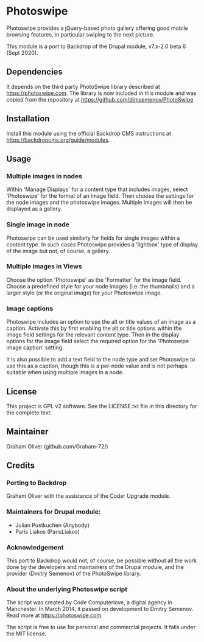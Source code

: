 # Photoswipe
Photoswipe provides a jQuery-based photo gallery offering good mobile 
browsing features, in particular swiping to the next picture.

This module is a port to Backdrop of the Drupal module, v7.x-2.0 
beta 6 (Sept 2020).

## Dependencies
It depends on the third party PhotoSwipe library described at 
https://photoswipe.com.
The library is now included in this module and was copied from the 
repository at https://github.com/dimsemenov/PhotoSwipe

## Installation
Install this module using the official Backdrop CMS instructions at
https://backdropcms.org/guide/modules.


## Usage

### Multiple images in nodes
Within 'Manage Displays' for a content type that includes images, 
select 'Photoswipe' for the format of an image field. Then choose 
the settings for the node images and the photoswipe images. 
Multiple images will then be displayed as a gallery.

### Single image in node
Photoswipe can be used similarly for fields for single images within 
a content type. In such cases Photoswipe provides a 'lightbox' type 
of display of the image but not, of course, a gallery.

### Multiple images in Views
Choose the option 'Photoswipe' as the 'Formatter' for the image field.
Choose a predefined style for your node images (i.e. the thumbnails)
and a larger style (or the original image) for your Photoswipe image.

### Image captions
Photoswipe includes an option to use the alt or title values of an 
image as a caption. Activate this by first enabling the alt or title
options within the image field settings for the relevant content type. 
Then in the display options for the image field select the required 
option for the 'Photoswipe image caption' setting.

It is also possible to add a text field to the node type and set 
Photoswipe to use this as a caption, though this is a per-node value 
and is not perhaps suitable when using multiple images in a node.

## License
This project is GPL v2 software. See the LICENSE.txt file in 
this directory for the complete text.
    
## Maintainer
Graham Oliver (github.com/Graham-72/)

## Credits        
### Porting to Backdrop
Graham Oliver with the assistance of the Coder Upgrade module.

### Maintainers for Drupal module:
- Julian Pustkuchen (Anybody)
- Paris Liakos (ParisLiakos)

### Acknowledgement
This port to Backdrop would not, of course, be possible without all
the work done by the developers and maintainers of the Drupal module,
and the provider (Dmitry Semenov) of the PhotoSwipe library.

### About the underlying Photoswipe script
The script was created by Code Computerlove, a digital agency in 
Manchester. In March 2014, it passed on development to Dmitry Semenov.
Read more at https://photoswipe.com.

The script is free to use for personal and commercial projects.
It falls under the MIT license.
